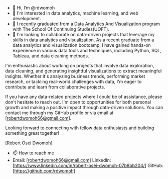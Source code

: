 - 👋 Hi, I’m @rdwomoh
- 👀 I'm interested in data analytics, machine learning, and web development.
- 🌱 I recently graduated from a Data Analytics And Visualization program with The School Of Continuing Studies(UOFT).
- 💞️ I'm looking to collaborate on data-driven projects that leverage my skills in data analytics and visualization. As a recent graduate from a data analytics and visualization bootcamp, I have gained hands-on experience in various data tools and techniques, including Python, SQL, Tableau, and data cleaning methods.

I'm enthusiastic about working on projects that involve data exploration, data cleaning, and generating insightful visualizations to extract meaningful insights. Whether it's analyzing business trends, performing market research, or tackling real-world challenges with data, I'm eager to contribute and learn from collaborative projects.

If you have any data-related projects where I could be of assistance, please don't hesitate to reach out. I'm open to opportunities for both personal growth and making a positive impact through data-driven solutions. You can contact me through my GitHub profile or via email at [robertdwomoh66@gmail.com].

Looking forward to connecting with fellow data enthusiasts and building something great together!

[Robert Osei Dwomoh]

- 📫 How to reach me
- Email: [robertdwomoh66@gmail.com]
LinkedIn: [https://www.linkedin.com/in/robert-osei-dwomoh-07b8bb204/]
GitHub: [https://github.com/rdwomoh]

<!---
rdwomoh/rdwomoh is a ✨ special ✨ repository because its `README.md` (this file) appears on your GitHub profile.
You can click the Preview link to take a look at your changes.
--->
